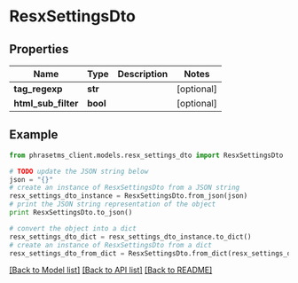 # ResxSettingsDto

## Properties

| Name                | Type     | Description | Notes      |
| ------------------- | -------- | ----------- | ---------- |
| **tag_regexp**      | **str**  |             | [optional] |
| **html_sub_filter** | **bool** |             | [optional] |

## Example

```python
from phrasetms_client.models.resx_settings_dto import ResxSettingsDto

# TODO update the JSON string below
json = "{}"
# create an instance of ResxSettingsDto from a JSON string
resx_settings_dto_instance = ResxSettingsDto.from_json(json)
# print the JSON string representation of the object
print ResxSettingsDto.to_json()

# convert the object into a dict
resx_settings_dto_dict = resx_settings_dto_instance.to_dict()
# create an instance of ResxSettingsDto from a dict
resx_settings_dto_from_dict = ResxSettingsDto.from_dict(resx_settings_dto_dict)
```

[[Back to Model list]](../README.md#documentation-for-models) [[Back to API list]](../README.md#documentation-for-api-endpoints) [[Back to README]](../README.md)
